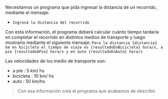 Necesitamos un programa que pida ingresar la distancia de un recorrido,  mediante el mensaje:

* `Ingresá la distancia del recorrido`
 
Con esta información, el programa deberá calcular cuánto tiempo tardaría en completar el recorrido en distintos medios de transporte y luego mostrarlo mediante el siguiente mensaje: `Para la distancia {distancia} km en bicicleta el tiempo de viaje es {resultadoEnBicicleta} hora/s, a pie {resultadoAPie} hora/s y en auto {resultadoEnAuto} hora/s`

Las velocidades de los medio de transporte son:

*  a pie : 5 km/ hs
*  bicicleta : 10 km/ hs
*  auto : 50 km/hs 

> Con esa información creá el programa que acabamos de describir.

<style>
  .mu-browser {
    display: none;
  }
</style>